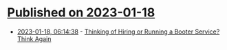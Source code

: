 # [Published on 2023-01-18](index.md)

* [2023-01-18, 06:14:38](https://news.ycombinator.com/item?id=34423925) - [Thinking of Hiring or Running a Booter Service? Think Again](https://krebsonsecurity.com/2023/01/thinking-of-hiring-or-running-a-booter-service-think-again/)
